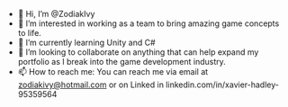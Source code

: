 - 👋 Hi, I’m @ZodiakIvy
- 👀 I’m interested in working as a team to bring amazing game concepts to life.
- 🌱 I’m currently learning Unity and C#
- 💞️ I’m looking to collaborate on anything that can help expand my portfolio as I break into the game development industry.
- 📫 How to reach me: You can reach me via email at zodiakivy@hotmail.com or on Linked in linkedin.com/in/xavier-hadley-95359564

<!---
ZodiakIvy/ZodiakIvy is a ✨ special ✨ repository because its `README.md` (this file) appears on your GitHub profile.
You can click the Preview link to take a look at your changes.
--->
